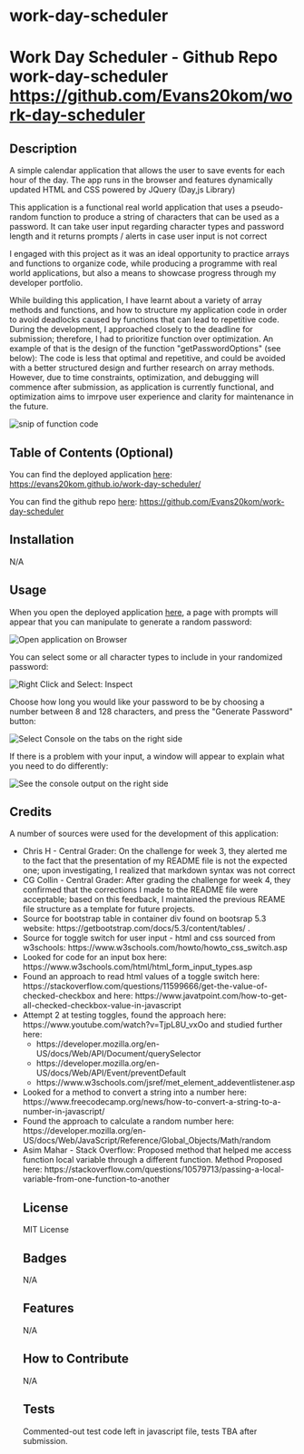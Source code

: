 # work-day-scheduler


# Work Day Scheduler - Github Repo work-day-scheduler https://github.com/Evans20kom/work-day-scheduler


## Description

A simple calendar application that allows the user to save events for each hour of the day. The app runs in the browser and features dynamically updated HTML and CSS powered by JQuery (Day,js Library)

This application is a functional real world application that uses a pseudo-random function to produce a string of characters that can be used as a password. It can take user input regarding character types and password length and it returns prompts / alerts in case user input is not correct

I engaged with this project as it was an ideal opportunity to practice arrays and functions to organize code, while producing a programme with real world applications, but also a means to showcase progress through my developer portfolio.

While building this application, I have learnt about a variety of array methods and functions, and how to structure my application code in order to avoid deadlocks caused by functions that can lead to repetitive code. During the development, I approached closely to the deadline for submission; therefore, I had to prioritize function over optimization. An example of that is the design of the function "getPasswordOptions" (see below): The code is less that optimal and repetitive, and could be avoided with a better structured design and further research on array methods. However, due to time constraints, optimization, and debugging will commence after submission, as application is currently functional, and optimization aims to imrpove user experience and clarity for maintenance in the future.

<img src="img/codeSnip.png" alt="snip of function code">

## Table of Contents (Optional)

You can find the deployed application [here](https://evans20kom.github.io/work-day-scheduler/): https://evans20kom.github.io/work-day-scheduler/

You can find the github repo [here](https://github.com/Evans20kom/work-day-scheduler): https://github.com/Evans20kom/work-day-scheduler


## Installation

N/A

## Usage

When you open the deployed application [here](https://evans20kom.github.io/work-day-scheduler/), a page with prompts will appear that you can manipulate to generate a random password:
    
<img src="img/Instructions1.png" alt="Open application on Browser">


You can select some or all character types to include in your randomized password:

<img src="img/Instructions2.png" alt="Right Click and Select: Inspect">
    
Choose how long you would like your password to be by choosing a number between 8 and 128 characters, and press the "Generate Password" button:

<img src="img/Instructions3.png" alt="Select Console on the tabs on the right side">
    
If there is a problem with your input, a window will appear to explain what you need to do differently:

<img src="img/Instructions4.png" alt="See the console output on the right side">

## Credits

A number of sources were used for the development of this application:

<ul>
<li>Chris H - Central Grader: On the challenge for week 3, they alerted me to the fact that the presentation of my README file is not the expected one; upon investigating, I realized that markdown syntax was not correct</li>
<li>CG Collin - Central Grader: After grading the challenge for week 4, they confirmed that the corrections I made to the README file were acceptable; based on this feedback, I maintained the previous REAME file structure as a template for future projects.</li>
<li>Source for bootstrap table in container div found on bootsrap 5.3 website:
https://getbootstrap.com/docs/5.3/content/tables/ . </li>

<li>Source for toggle switch for user input - html and css sourced from w3schools:
https://www.w3schools.com/howto/howto_css_switch.asp</li>
<li>Looked for code for an input box here:
https://www.w3schools.com/html/html_form_input_types.asp</li>
<li>Found an approach to read html values of a toggle switch here:
https://stackoverflow.com/questions/11599666/get-the-value-of-checked-checkbox and here: https://www.javatpoint.com/how-to-get-all-checked-checkbox-value-in-javascript</li>
<li>Attempt 2 at testing toggles, found the approach here:
https://www.youtube.com/watch?v=TjpL8U_vxOo and studied further here:<br> <ul><li>https://developer.mozilla.org/en-US/docs/Web/API/Document/querySelector</li><li>https://developer.mozilla.org/en-US/docs/Web/API/Event/preventDefault</li><li>https://www.w3schools.com/jsref/met_element_addeventlistener.asp</li>
</li></ul>
<li>Looked for a method to convert a string into a number here:
https://www.freecodecamp.org/news/how-to-convert-a-string-to-a-number-in-javascript/</li>
<li>Found the approach to calculate a random number here:
https://developer.mozilla.org/en-US/docs/Web/JavaScript/Reference/Global_Objects/Math/random</li>
<li>Asim Mahar - Stack Overflow: Proposed method that helped me access function local variable through a different function. Method Proposed here:
https://stackoverflow.com/questions/10579713/passing-a-local-variable-from-one-function-to-another</li>

## License

MIT License

## Badges

N/A

## Features

N/A

## How to Contribute

N/A

## Tests

Commented-out test code left in javascript file, tests TBA after submission.